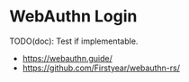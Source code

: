 # WebAuthn Login

TODO(doc): Test if implementable.

-   <https://webauthn.guide/>
-   <https://github.com/Firstyear/webauthn-rs/>

